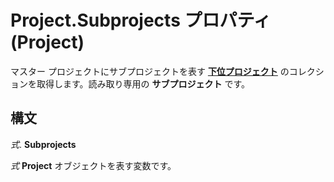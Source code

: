 
# Project.Subprojects プロパティ (Project)

マスター プロジェクトにサブプロジェクトを表す **[下位プロジェクト](1a3b0d18-6464-a4f2-479f-710e19faffa8.md)** のコレクションを取得します。読み取り専用の **サブプロジェクト** です。


## 構文

 _式_. **Subprojects**

 _式_ **Project** オブジェクトを表す変数です。

